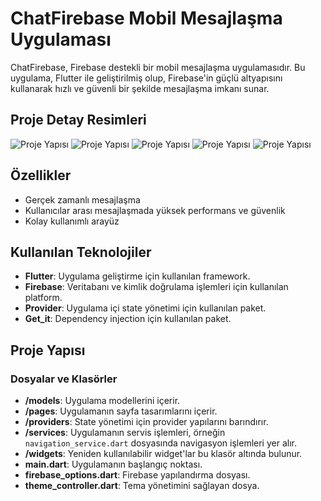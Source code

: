 # ChatFirebase Mobil Mesajlaşma Uygulaması

ChatFirebase, Firebase destekli bir mobil mesajlaşma uygulamasıdır. Bu uygulama, Flutter ile geliştirilmiş olup, Firebase'in güçlü altyapısını kullanarak hızlı ve güvenli bir şekilde mesajlaşma imkanı sunar.

## Proje Detay Resimleri
![Proje Yapısı](image.png) 
![Proje Yapısı](splash.png)
![Proje Yapısı](sohbet1.png) 
![Proje Yapısı](sohbet2.png)
![Proje Yapısı](genel.png)

## Özellikler

- Gerçek zamanlı mesajlaşma
- Kullanıcılar arası mesajlaşmada yüksek performans ve güvenlik
- Kolay kullanımlı arayüz

## Kullanılan Teknolojiler

- **Flutter**: Uygulama geliştirme için kullanılan framework.
- **Firebase**: Veritabanı ve kimlik doğrulama işlemleri için kullanılan platform.
- **Provider**: Uygulama içi state yönetimi için kullanılan paket.
- **Get_it**: Dependency injection için kullanılan paket.

## Proje Yapısı
### Dosyalar ve Klasörler

- **/models**: Uygulama modellerini içerir.
- **/pages**: Uygulamanın sayfa tasarımlarını içerir.
- **/providers**: State yönetimi için provider yapılarını barındırır.
- **/services**: Uygulamanın servis işlemleri, örneğin `navigation_service.dart` dosyasında navigasyon işlemleri yer alır.
- **/widgets**: Yeniden kullanılabilir widget'lar bu klasör altında bulunur.
- **main.dart**: Uygulamanın başlangıç noktası.
- **firebase_options.dart**: Firebase yapılandırma dosyası.
- **theme_controller.dart**: Tema yönetimini sağlayan dosya.
